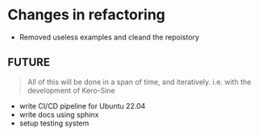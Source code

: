 # Changes in refactoring
- Removed useless examples and cleand the repoistory

## FUTURE

> All of this will be done in a span of time, and iteratively. i.e. with the 
> development of Kero-Sine

- write CI/CD pipeline for Ubuntu 22.04 
- write docs using sphinx
- setup testing system
